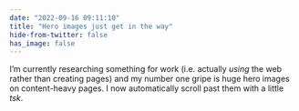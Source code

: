 ```yaml
---
date: "2022-09-16 09:11:10"
title: "Hero images just get in the way"
hide-from-twitter: false
has_image: false
---
```


I’m currently researching something for work (i.e. actually _using_ the web rather than creating pages) and my number one gripe is huge hero images on content-heavy pages. I now automatically scroll past them with a little _tsk_.
